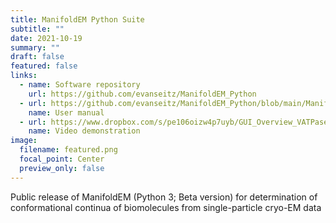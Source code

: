 ```yaml
---
title: ManifoldEM Python Suite
subtitle: ""
date: 2021-10-19
summary: ""
draft: false
featured: false
links:
  - name: Software repository
    url: https://github.com/evanseitz/ManifoldEM_Python
  - url: https://github.com/evanseitz/ManifoldEM_Python/blob/main/ManifoldEM_Manual_Beta.pdf
    name: User manual
  - url: https://www.dropbox.com/s/pe106oizw4p7uyb/GUI_Overview_VATPase.mp4?dl=0
    name: Video demonstration
image:
  filename: featured.png
  focal_point: Center
  preview_only: false
---
```


Public release of ManifoldEM (Python 3; Beta version) for determination of conformational continua of biomolecules from single-particle cryo-EM data

